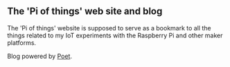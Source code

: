 ## The 'Pi of things' web site and blog

The 'Pi of things' website is supposed to serve as a bookmark to all the things related to my IoT experiments with the Raspberry Pi and other maker platforms.


Blog powered by [Poet](http://jsantell.github.io/poet/).
